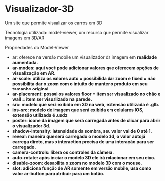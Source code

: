 # Visualizador-3D
Um site que permite visualizar os carros em 3D

Tecnologia utilizada: model-viewer, um recurso que permite visualizar imagens em 3D/AR

Propriedades do Model-Viewer
- ar: oferece na versão mobile um visualizador da imagem em <strong>realidade aumentada<strong>.
- ar-modes: aqui você pode adicionar valores que oferecem opções de visualização em <strong>AR</strong>.
- ar-scale: utiliza os valores <strong>auto</strong> = possibilida dar zoom e <strong>fixed</strong> = não possibilita dar o zoom com o intuito de manter o produto em seu tamanho original.
- ar-placement: possui os valores <storng>floor</strong> = item ser visualizado no chão e <strong>wall</strong> = item ser visualizado na parede.
- src: modelo que será exibido em 3D na web, extensão utilizada é .glb.
- ios-src: modelo de imagem que será exibida em celulares IOS, extensão utilizada é .usdz
- poster: icone da imagem que será carregada antes de clicar para abrir o visualizador 3d.
- shadow-intensity: intensidade da sombra, seu valor vai de 0 até 1.
- reveal: maneira que será carregado o modelo 3d, o valor <strong>auto</strong>já carrega direto, mas o <strong>interaction</strong> precisa de uma interação para ser carregado.
- camera-controls: libera os controles da câmera.
- auto-rotate: após iniciar o modelo 3D ele irá rotacionar em seu eixo.
- disable-zoom: desabilita o zoom no modelo 3D com o mouse.
- slot: adiciona função de AR somente em versão mobile, usa como valor ar-button para atribuir para um botão.
